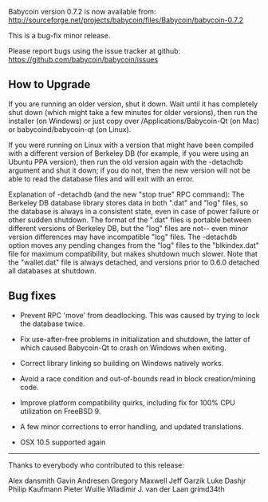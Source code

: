 Babycoin version 0.7.2 is now available from:
  http://sourceforge.net/projects/babycoin/files/Babycoin/babycoin-0.7.2

This is a bug-fix minor release.

Please report bugs using the issue tracker at github:
  https://github.com/babycoin/babycoin/issues

How to Upgrade
--------------

If you are running an older version, shut it down. Wait
until it has completely shut down (which might take a few minutes for older
versions), then run the installer (on Windows) or just copy over
/Applications/Babycoin-Qt (on Mac) or babycoind/babycoin-qt (on Linux).

If you were running on Linux with a version that might have been compiled
with a different version of Berkeley DB (for example, if you were using an
Ubuntu PPA version), then run the old version again with the -detachdb
argument and shut it down; if you do not, then the new version will not
be able to read the database files and will exit with an error.

Explanation of -detachdb (and the new "stop true" RPC command):
The Berkeley DB database library stores data in both ".dat" and
"log" files, so the database is always in a consistent state,
even in case of power failure or other sudden shutdown. The
format of the ".dat" files is portable between different
versions of Berkeley DB, but the "log" files are not-- even minor
version differences may have incompatible "log" files. The
-detachdb option moves any pending changes from the "log" files
to the "blkindex.dat" file for maximum compatibility, but makes
shutdown much slower. Note that the "wallet.dat" file is always
detached, and versions prior to 0.6.0 detached all databases
at shutdown.

Bug fixes
---------

* Prevent RPC 'move' from deadlocking. This was caused by trying to lock the
  database twice.

* Fix use-after-free problems in initialization and shutdown, the latter of
  which caused Babycoin-Qt to crash on Windows when exiting.

* Correct library linking so building on Windows natively works.

* Avoid a race condition and out-of-bounds read in block creation/mining code.

* Improve platform compatibility quirks, including fix for 100% CPU utilization
  on FreeBSD 9.

* A few minor corrections to error handling, and updated translations.

* OSX 10.5 supported again

----------------------------------------------------
Thanks to everybody who contributed to this release:

Alex
dansmith
Gavin Andresen
Gregory Maxwell
Jeff Garzik
Luke Dashjr
Philip Kaufmann
Pieter Wuille
Wladimir J. van der Laan
grimd34th

